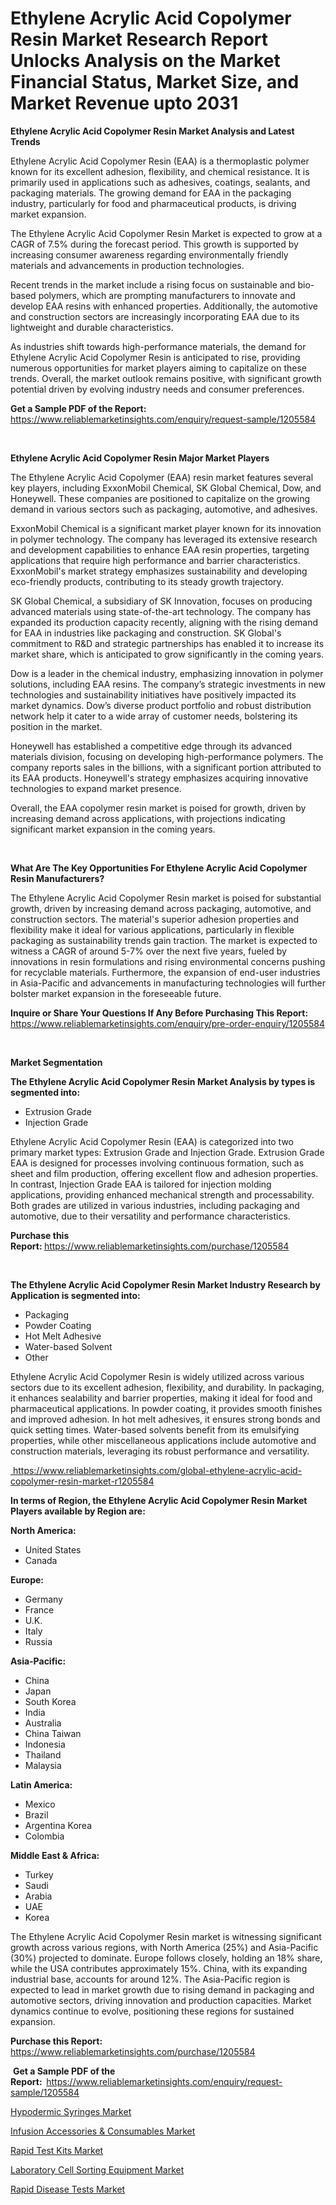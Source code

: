 <p><h1>Ethylene Acrylic Acid Copolymer Resin Market Research Report Unlocks Analysis on the Market Financial Status, Market Size, and Market Revenue upto 2031</h1></p><p><strong>Ethylene Acrylic Acid Copolymer Resin Market Analysis and Latest Trends</strong></p>
<p><p>Ethylene Acrylic Acid Copolymer Resin (EAA) is a thermoplastic polymer known for its excellent adhesion, flexibility, and chemical resistance. It is primarily used in applications such as adhesives, coatings, sealants, and packaging materials. The growing demand for EAA in the packaging industry, particularly for food and pharmaceutical products, is driving market expansion.</p><p>The Ethylene Acrylic Acid Copolymer Resin Market is expected to grow at a CAGR of 7.5% during the forecast period. This growth is supported by increasing consumer awareness regarding environmentally friendly materials and advancements in production technologies. </p><p>Recent trends in the market include a rising focus on sustainable and bio-based polymers, which are prompting manufacturers to innovate and develop EAA resins with enhanced properties. Additionally, the automotive and construction sectors are increasingly incorporating EAA due to its lightweight and durable characteristics. </p><p>As industries shift towards high-performance materials, the demand for Ethylene Acrylic Acid Copolymer Resin is anticipated to rise, providing numerous opportunities for market players aiming to capitalize on these trends. Overall, the market outlook remains positive, with significant growth potential driven by evolving industry needs and consumer preferences.</p></p>
<p><strong>Get a Sample PDF of the Report:&nbsp;</strong> <a href="https://www.reliablemarketinsights.com/enquiry/request-sample/1205584?utm_campaign=1340&utm_medium=2&utm_source=Github&utm_content=ia&utm_term=16102024&utm_id=ethylene-acrylic-acid-copolymer-resin">https://www.reliablemarketinsights.com/enquiry/request-sample/1205584</a></p>
<p>&nbsp;</p>
<p><strong>Ethylene Acrylic Acid Copolymer Resin Major Market Players</strong></p>
<p><p>The Ethylene Acrylic Acid Copolymer (EAA) resin market features several key players, including ExxonMobil Chemical, SK Global Chemical, Dow, and Honeywell. These companies are positioned to capitalize on the growing demand in various sectors such as packaging, automotive, and adhesives.</p><p>ExxonMobil Chemical is a significant market player known for its innovation in polymer technology. The company has leveraged its extensive research and development capabilities to enhance EAA resin properties, targeting applications that require high performance and barrier characteristics. ExxonMobil's market strategy emphasizes sustainability and developing eco-friendly products, contributing to its steady growth trajectory.</p><p>SK Global Chemical, a subsidiary of SK Innovation, focuses on producing advanced materials using state-of-the-art technology. The company has expanded its production capacity recently, aligning with the rising demand for EAA in industries like packaging and construction. SK Global's commitment to R&D and strategic partnerships has enabled it to increase its market share, which is anticipated to grow significantly in the coming years.</p><p>Dow is a leader in the chemical industry, emphasizing innovation in polymer solutions, including EAA resins. The company’s strategic investments in new technologies and sustainability initiatives have positively impacted its market dynamics. Dow’s diverse product portfolio and robust distribution network help it cater to a wide array of customer needs, bolstering its position in the market.</p><p>Honeywell has established a competitive edge through its advanced materials division, focusing on developing high-performance polymers. The company reports sales in the billions, with a significant portion attributed to its EAA products. Honeywell's strategy emphasizes acquiring innovative technologies to expand market presence.</p><p>Overall, the EAA copolymer resin market is poised for growth, driven by increasing demand across applications, with projections indicating significant market expansion in the coming years.</p></p>
<p>&nbsp;</p>
<p><strong>What Are The Key Opportunities For Ethylene Acrylic Acid Copolymer Resin Manufacturers?</strong></p>
<p><p>The Ethylene Acrylic Acid Copolymer Resin market is poised for substantial growth, driven by increasing demand across packaging, automotive, and construction sectors. The material's superior adhesion properties and flexibility make it ideal for various applications, particularly in flexible packaging as sustainability trends gain traction. The market is expected to witness a CAGR of around 5-7% over the next five years, fueled by innovations in resin formulations and rising environmental concerns pushing for recyclable materials. Furthermore, the expansion of end-user industries in Asia-Pacific and advancements in manufacturing technologies will further bolster market expansion in the foreseeable future.</p></p>
<p><strong>Inquire or Share Your Questions If Any Before Purchasing This Report:</strong> <a href="https://www.reliablemarketinsights.com/enquiry/pre-order-enquiry/1205584?utm_campaign=1340&utm_medium=2&utm_source=Github&utm_content=ia&utm_term=16102024&utm_id=ethylene-acrylic-acid-copolymer-resin">https://www.reliablemarketinsights.com/enquiry/pre-order-enquiry/1205584</a></p>
<p>&nbsp;</p>
<p><strong>Market Segmentation</strong></p>
<p><strong>The Ethylene Acrylic Acid Copolymer Resin Market Analysis by types is segmented into:</strong></p>
<p><ul><li>Extrusion Grade</li><li>Injection Grade</li></ul></p>
<p><p>Ethylene Acrylic Acid Copolymer Resin (EAA) is categorized into two primary market types: Extrusion Grade and Injection Grade. Extrusion Grade EAA is designed for processes involving continuous formation, such as sheet and film production, offering excellent flow and adhesion properties. In contrast, Injection Grade EAA is tailored for injection molding applications, providing enhanced mechanical strength and processability. Both grades are utilized in various industries, including packaging and automotive, due to their versatility and performance characteristics.</p></p>
<p><strong>Purchase this Report:&nbsp;</strong><a href="https://www.reliablemarketinsights.com/purchase/1205584?utm_campaign=1340&utm_medium=2&utm_source=Github&utm_content=ia&utm_term=16102024&utm_id=ethylene-acrylic-acid-copolymer-resin">https://www.reliablemarketinsights.com/purchase/1205584</a></p>
<p>&nbsp;</p>
<p><strong>The Ethylene Acrylic Acid Copolymer Resin Market Industry Research by Application is segmented into:</strong></p>
<p><ul><li>Packaging</li><li>Powder Coating</li><li>Hot Melt Adhesive</li><li>Water-based Solvent</li><li>Other</li></ul></p>
<p><p>Ethylene Acrylic Acid Copolymer Resin is widely utilized across various sectors due to its excellent adhesion, flexibility, and durability. In packaging, it enhances sealability and barrier properties, making it ideal for food and pharmaceutical applications. In powder coating, it provides smooth finishes and improved adhesion. In hot melt adhesives, it ensures strong bonds and quick setting times. Water-based solvents benefit from its emulsifying properties, while other miscellaneous applications include automotive and construction materials, leveraging its robust performance and versatility.</p></p>
<p><a href="https://www.reliablemarketinsights.com/global-ethylene-acrylic-acid-copolymer-resin-market-r1205584?utm_campaign=1340&utm_medium=2&utm_source=Github&utm_content=ia&utm_term=16102024&utm_id=ethylene-acrylic-acid-copolymer-resin">&nbsp;https://www.reliablemarketinsights.com/global-ethylene-acrylic-acid-copolymer-resin-market-r1205584</a></p>
<p><strong>In terms of Region, the Ethylene Acrylic Acid Copolymer Resin Market Players available by Region are:</strong></p>
<p>
    <p> <strong> North America: </strong>
        <ul>
            <li>United States</li>
            <li>Canada</li>
        </ul>
        </p> 
    <p> <strong> Europe: </strong>
        <ul>
            <li>Germany</li>
            <li>France</li>
            <li>U.K.</li>
            <li>Italy</li>
            <li>Russia</li>
        </ul>
        </p> 
    <p> <strong> Asia-Pacific: </strong>
        <ul>
            <li>China</li>
            <li>Japan</li>
            <li>South Korea</li>
            <li>India</li>
            <li>Australia</li>
            <li>China Taiwan</li>
            <li>Indonesia</li>
            <li>Thailand</li>
            <li>Malaysia</li>
        </ul>
        </p> 
    <p> <strong> Latin America: </strong>
        <ul>
            <li>Mexico</li>
            <li>Brazil</li>
            <li>Argentina Korea</li>
            <li>Colombia</li>
        </ul>
        </p> 
    <p> <strong> Middle East & Africa: </strong>
        <ul>
            <li>Turkey</li>
            <li>Saudi</li>
            <li>Arabia</li>
            <li>UAE</li>
            <li>Korea</li>
        </ul>
    </p>
    </p>
<p><p>The Ethylene Acrylic Acid Copolymer Resin market is witnessing significant growth across various regions, with North America (25%) and Asia-Pacific (30%) projected to dominate. Europe follows closely, holding an 18% share, while the USA contributes approximately 15%. China, with its expanding industrial base, accounts for around 12%. The Asia-Pacific region is expected to lead in market growth due to rising demand in packaging and automotive sectors, driving innovation and production capacities. Market dynamics continue to evolve, positioning these regions for sustained expansion.</p></p>
<p><strong>Purchase this Report: </strong><a href="https://www.reliablemarketinsights.com/purchase/1205584?utm_campaign=1340&utm_medium=2&utm_source=Github&utm_content=ia&utm_term=16102024&utm_id=ethylene-acrylic-acid-copolymer-resin">https://www.reliablemarketinsights.com/purchase/1205584</a></p>
<p>&nbsp;<strong>Get a Sample PDF of the Report:&nbsp;&nbsp;</strong><a href="https://www.reliablemarketinsights.com/enquiry/request-sample/1205584?utm_campaign=1340&utm_medium=2&utm_source=Github&utm_content=ia&utm_term=16102024&utm_id=ethylene-acrylic-acid-copolymer-resin">https://www.reliablemarketinsights.com/enquiry/request-sample/1205584</a></p>
<p><strong></strong></p>
<p><p><a href="https://www.linkedin.com/pulse/hypodermic-syringes-market-research-report-exploring-size-rinie?trk=public_post_embed_feed-article-content&utm_campaign=1340&utm_medium=2&utm_source=Github&utm_content=ia&utm_term=16102024&utm_id=ethylene-acrylic-acid-copolymer-resin">Hypodermic Syringes Market</a></p><p><a href="https://www.linkedin.com/pulse/infusion-accessories-consumables-market-drivers-challenges-xcx2e?trk=public_post_embed_feed-article-content&utm_campaign=1340&utm_medium=2&utm_source=Github&utm_content=ia&utm_term=16102024&utm_id=ethylene-acrylic-acid-copolymer-resin">Infusion Accessories & Consumables Market</a></p><p><a href="https://www.linkedin.com/pulse/rapid-test-kits-market-growth-outlook-from-2024-2031-vir2e?trk=public_post_embed_feed-article-content&utm_campaign=1340&utm_medium=2&utm_source=Github&utm_content=ia&utm_term=16102024&utm_id=ethylene-acrylic-acid-copolymer-resin">Rapid Test Kits Market</a></p><p><a href="https://www.linkedin.com/pulse/laboratory-cell-sorting-equipment-market-size-share-analysis-g5t8e?trk=public_post_embed_feed-article-content&utm_campaign=1340&utm_medium=2&utm_source=Github&utm_content=ia&utm_term=16102024&utm_id=ethylene-acrylic-acid-copolymer-resin">Laboratory Cell Sorting Equipment Market</a></p><p><a href="https://www.linkedin.com/pulse/insights-rapid-disease-tests-market-players-size-geographical-3eshe?trk=public_post_embed_feed-article-content&utm_campaign=1340&utm_medium=2&utm_source=Github&utm_content=ia&utm_term=16102024&utm_id=ethylene-acrylic-acid-copolymer-resin">Rapid Disease Tests Market</a></p></p>